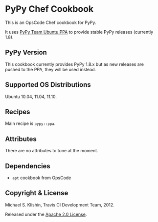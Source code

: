 # PyPy Chef Cookbook

This is an OpsCode Chef cookbook for PyPy.

It uses [PyPy Team Ubuntu PPA](https://launchpad.net/~pypy/+archive/ppa) to provide stable PyPy releases (currently 1.8).


## PyPy Version

This cookbook currently provides PyPy 1.8.x but as new releases are pushed to the PPA, they will
be used instead.


## Supported OS Distributions

Ubuntu 10.04, 11.04, 11.10.


## Recipes

Main recipe is `pypy::ppa`.


## Attributes

There are no attributes to tune at the moment.


## Dependencies

 * `apt` cookbook from OpsCode


## Copyright & License

Michael S. Klishin, Travis CI Development Team, 2012.

Released under the [Apache 2.0 License](http://www.apache.org/licenses/LICENSE-2.0.html).
